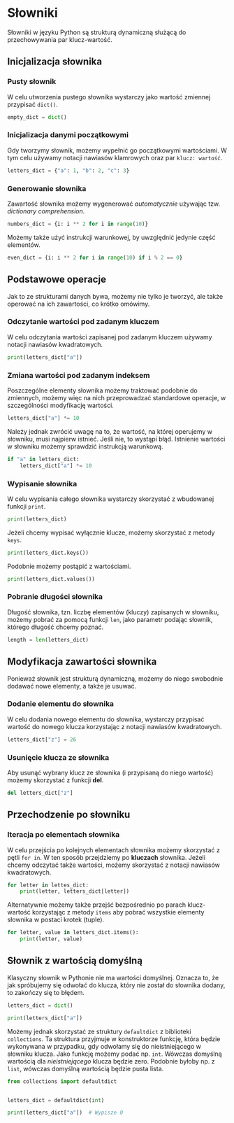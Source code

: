 # Słowniki

Słowniki w języku Python są strukturą dynamiczną służącą do przechowywania par klucz-wartość.

## Inicjalizacja słownika

### Pusty słownik

W celu utworzenia pustego słownika wystarczy jako wartość zmiennej przypisać `dict()`.

```python
empty_dict = dict()
```

### Inicjalizacja danymi początkowymi

Gdy tworzymy słownik, możemy wypełnić go początkowymi wartościami. W tym celu używamy notacji nawiasów klamrowych oraz par `klucz: wartość`.

```python
letters_dict = {"a": 1, "b": 2, "c": 3}
```

### Generowanie słownika

Zawartość słownika możemy wygenerować *automatycznie* używając tzw. *dictionary comprehension*.

```python
numbers_dict = {i: i ** 2 for i in range(10)}
```

Możemy także użyć instrukcji warunkowej, by uwzględnić jedynie część elementów.

```python
even_dict = {i: i ** 2 for i in range(10) if i % 2 == 0}
```

## Podstawowe operacje

Jak to ze strukturami danych bywa, możemy nie tylko je tworzyć, ale także operować na ich zawartości, co krótko omówimy.

### Odczytanie wartości pod zadanym kluczem

W celu odczytania wartości zapisanej pod zadanym kluczem używamy notacji nawiasów kwadratowych.

```python
print(letters_dict["a"])
```

### Zmiana wartości pod zadanym indeksem

Poszczególne elementy słownika możemy traktować podobnie do zmiennych, możemy więc na nich przeprowadzać standardowe operacje, w szczególności modyfikację wartości.

```python
letters_dict["a"] *= 10
```

Należy jednak zwrócić uwagę na to, że wartość, na której operujemy w słowniku, musi najpierw istnieć. Jeśli nie, to wystąpi błąd. Istnienie wartości w słowniku możemy sprawdzić instrukcją warunkową.

```python
if "a" in letters_dict:
    letters_dict["a"] *= 10
```

### Wypisanie słownika

W celu wypisania całego słownika wystarczy skorzystać z wbudowanej funkcji `print`.

```python
print(letters_dict)
```

Jeżeli chcemy wypisać wyłącznie klucze, możemy skorzystać z metody `keys`.

```python
print(letters_dict.keys())
```

Podobnie możemy postąpić z wartościami.

```python
print(letters_dict.values())
```

### Pobranie długości słownika

Długość słownika, tzn. liczbę elementów (kluczy) zapisanych w słowniku, możemy pobrać za pomocą funkcji `len`, jako parametr podając słownik, którego długość chcemy poznać.

```python
length = len(letters_dict)
```

## Modyfikacja zawartości słownika

Ponieważ słownik jest strukturą dynamiczną, możemy do niego swobodnie dodawać nowe elementy, a także je usuwać.

### Dodanie elementu do słownika

W celu dodania nowego elementu do słownika, wystarczy przypisać wartość do nowego klucza korzystając z notacji nawiasów kwadratowych.

```python
letters_dict["z"] = 26
```

### Usunięcie klucza ze słownika

Aby usunąć wybrany klucz ze słownika (i przypisaną do niego wartość) możemy skorzystać z funkcji **del**.

```python
del letters_dict["z"]
```

## Przechodzenie po słowniku

### Iteracja po elementach słownika

W celu przejścia po kolejnych elementach słownika możemy skorzystać z pętli `for in`. W ten sposób przejdziemy po **kluczach** słownika. Jeżeli chcemy odczytać także wartości, możemy skorzystać z notacji nawiasów kwadratowych.

```python
for letter in lettes_dict:
    print(letter, letters_dict[letter])
```

Alternatywnie możemy także przejść bezpośrednio po parach klucz-wartość korzystając z metody `items` aby pobrać wszystkie elementy słownika w postaci krotek (tuple).

```python
for letter, value in letters_dict.items():
    print(letter, value)
```

## Słownik z wartością domyślną

Klasyczny słownik w Pythonie nie ma wartości domyślnej. Oznacza to, że jak spróbujemy się odwołać do klucza, który nie został do słownika dodany, to zakończy się to błędem.

```python
letters_dict = dict()

print(letters_dict["a"])
```

Możemy jednak skorzystać ze struktury `defaultdict` z biblioteki `collections`. Ta struktura przyjmuje w konstruktorze funkcję, która będzie wykonywana w przypadku, gdy odwołamy się do nieistniejącego w słowniku klucza. Jako funkcję możemy podać np. `int`. Wówczas domyślną wartością dla *nieistniejącego* klucza będzie zero. Podobnie byłoby np. z `list`, wówczas domyślną wartością będzie pusta lista.

```python
from collections import defaultdict


letters_dict = defaultdict(int)

print(letters_dict["a"])  # Wypisze 0
```
